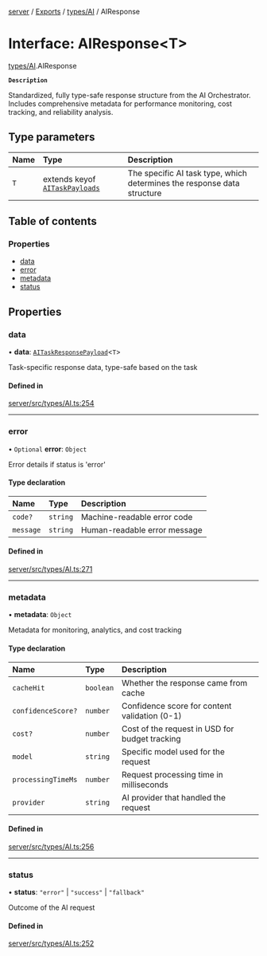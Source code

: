 [server](../README.md) / [Exports](../modules.md) / [types/AI](../modules/types_AI.md) / AIResponse

# Interface: AIResponse\<T\>

[types/AI](../modules/types_AI.md).AIResponse

**`Description`**

Standardized, fully type-safe response structure from the AI Orchestrator.
             Includes comprehensive metadata for performance monitoring, cost tracking,
             and reliability analysis.

## Type parameters

| Name | Type | Description |
| :------ | :------ | :------ |
| `T` | extends keyof [`AITaskPayloads`](types_AI.AITaskPayloads.md) | The specific AI task type, which determines the response data structure |

## Table of contents

### Properties

- [data](types_AI.AIResponse.md#data)
- [error](types_AI.AIResponse.md#error)
- [metadata](types_AI.AIResponse.md#metadata)
- [status](types_AI.AIResponse.md#status)

## Properties

### data

• **data**: [`AITaskResponsePayload`](../modules/types_AI.md#aitaskresponsepayload)\<`T`\>

Task-specific response data, type-safe based on the task

#### Defined in

[server/src/types/AI.ts:254](https://github.com/niklas-joh/french-learning-platform/blob/df287cd90d2fc20ebbe1da4bb7d2c97b195a5de7/server/src/types/AI.ts#L254)

___

### error

• `Optional` **error**: `Object`

Error details if status is 'error'

#### Type declaration

| Name | Type | Description |
| :------ | :------ | :------ |
| `code?` | `string` | Machine-readable error code |
| `message` | `string` | Human-readable error message |

#### Defined in

[server/src/types/AI.ts:271](https://github.com/niklas-joh/french-learning-platform/blob/df287cd90d2fc20ebbe1da4bb7d2c97b195a5de7/server/src/types/AI.ts#L271)

___

### metadata

• **metadata**: `Object`

Metadata for monitoring, analytics, and cost tracking

#### Type declaration

| Name | Type | Description |
| :------ | :------ | :------ |
| `cacheHit` | `boolean` | Whether the response came from cache |
| `confidenceScore?` | `number` | Confidence score for content validation (0-1) |
| `cost?` | `number` | Cost of the request in USD for budget tracking |
| `model` | `string` | Specific model used for the request |
| `processingTimeMs` | `number` | Request processing time in milliseconds |
| `provider` | `string` | AI provider that handled the request |

#### Defined in

[server/src/types/AI.ts:256](https://github.com/niklas-joh/french-learning-platform/blob/df287cd90d2fc20ebbe1da4bb7d2c97b195a5de7/server/src/types/AI.ts#L256)

___

### status

• **status**: ``"error"`` \| ``"success"`` \| ``"fallback"``

Outcome of the AI request

#### Defined in

[server/src/types/AI.ts:252](https://github.com/niklas-joh/french-learning-platform/blob/df287cd90d2fc20ebbe1da4bb7d2c97b195a5de7/server/src/types/AI.ts#L252)
